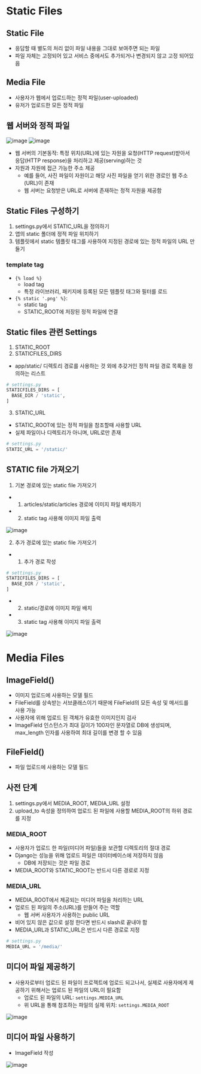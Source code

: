 # Static Files

## Static File
- 응답할 때 별도의 처리 없이 파일 내용을 그대로 보여주면 되는 파일
- 파일 자체는 고정되어 있고 서비스 중에서도 추가되거나 변경되지 않고 고정 되어있음
## Media File
- 사용자가 웹에서 업로드하는 정적 파일(user-uploaded)
- 유저가 업로드한 모든 정적 파일
## 웹 서버와 정적 파일

![image](https://user-images.githubusercontent.com/122726684/227438214-ae5f9e1c-acf3-4adb-af0c-ace1fd534a5b.png)
![image](https://user-images.githubusercontent.com/122726684/227438557-35909f0e-fbff-4f75-85c3-4f89aa55d7e7.png)
- 웹 서버의 기본동작: 특정 위치(URL)에 있는 자원을 요청(HTTP request)받아서 응답(HTTP response)을 처리하고 제공(serving)하는 것
-  자원과 자원에 접근 가능한 주소 제공
   -  예를 들어, 사진 파일이 자원이고 해당 사진 파일을 얻기 위한 경로인 웹 주소(URL)이 존재
   -  웹 서버는 요청받은 URL로 서버에 존재하는 정적 자원을 제공함

## Static Files 구성하기
1. settings.py에서 STATIC_URL을 정의하기
2. 앱의 static 폴더에 정적 파일 위치하기
3. 템플릿에서 static 템플릿 태그를 사용하여 지정된 경로에 있는 정적 파일의 URL 만들기

### template tag
- `{% load %}`
  - load tag
  - 특정 라이브러리, 패키지에 등록된 모든 템플릿 태그와 필터를 로드
- `{% static '.png' %}`:
  - static tag
  - STATIC_ROOT에 저장된 정적 파일에 연결

## Static files 관련 Settings
1. STATIC_ROOT
2. STATICFILES_DIRS
- app/static/ 디렉토리 경로를 사용하는 것 외에 추갖거인 정적 파일 경로 목록을 정의하는 리스트
```python
# settings.py
STATICFILES_DIRS = [
  BASE_DIR / 'static', 
]
```
3. STATIC_URL
- STATIC_ROOT에 있는 정적 파일을 참조할때 사용할 URL
- 실제 파일이나 디렉토리가 아니며, URL로만 존재
```python
# settings.py
STATIC_URL = '/static/'
```

## STATIC file 가져오기
1. 기본 경로에 있는 static file 가져오기
- 1. articles/static/articles 경로에 이미지 파일 배치하기
- 2. static tag 사용해 이미지 파일 출력


![image](https://user-images.githubusercontent.com/122726684/226639194-9c0ee971-625a-4dcc-b332-51d89852ada1.png)

2. 추가 경로에 있는 static file 가져오기
- 1. 추가 경로 작성
```python
# settings.py
STATICFILES_DIRS = [
  BASE_DIR / 'static', 
]
```
- 2. static/경로에 이미지 파일 배치
- 3. static tag 사용해 이미지 파일 출력

![image](https://user-images.githubusercontent.com/122726684/226639694-6874f8c0-2607-4cb5-a7e9-58eb480e8cf4.png)

# Media Files

## ImageField()
- 이미지 업로드에 사용하는 모델 필드
- FileField를 상속받는 서브클래스이기 때문에 FileField의 모든 속성 및 메서드를 사용 가능
- 사용자에 위해 업로드 된 객체가 유효한 이미지인지 검사
- ImageField 인스턴스가 최대 길이가 100자인 문자열로 DB에 생성되며, max_length 인자를 사용하여 최대 길이를 변경 할 수 있음

## FileField()
- 파일 업로드에 사용하는 모델 필드

## 사전 단계
1. settings.py에서 MEDIA_ROOT, MEDIA_URL 설정
2. upload_to 속성을 정의하여 업로드 된 파일에 사용할 MEDIA_ROOT의 하위 경로를 지정

### MEDIA_ROOT
- 사용자가 업로드 한 파일(미디어 파일)들을 보관할 디렉토리의 절대 경로
- Django는 성능을 위해 업로드 파일은 데이터베이스에 저장하지 않음
  - DB에 저장되는 것은 파일 경로
- MEDIA_ROOT와 STATIC_ROOT는 반드시 다른 경로로 지정

### MEDIA_URL
- MEDIA_ROOT에서 제공되는 미디어 파일을 처리하는 URL
- 업로드 된 파일의 주소(URL)를 만들어 주는 역할
  - 웹 서버 사용자가 사용하는 public URL
- 비어 있지 않은 값으로 설정 한다면 반드시 slash로 끝내야 함
- MEDIA_URL과 STATIC_URL은 반드시 다른 경로로 지정
```python
# settings.py
MEDIA_URL = '/media/'
```

## 미디어 파일 제공하기
- 사용자로부터 업로드 된 파일이 프로젝트에 업로드 되고나서, 실제로 사용자에게 제공하기 위해서는 업로드 된 파일의 URL이 필요함
  - 업로드 된 파일의 URL: `settings.MEDIA_URL`
  - 위 URL을 통해 참조하는 파일의 실제 위치: `settings.MEDIA_ROOT`

![image](https://user-images.githubusercontent.com/122726684/227442417-7410e04c-a147-467a-a5ea-8f47a4008564.png)

## 미디어 파일 사용하기
- ImageField 작성

![image](https://user-images.githubusercontent.com/122726684/227444248-795e2039-1c42-4f8a-86f8-2dab61dc4fef.png)

